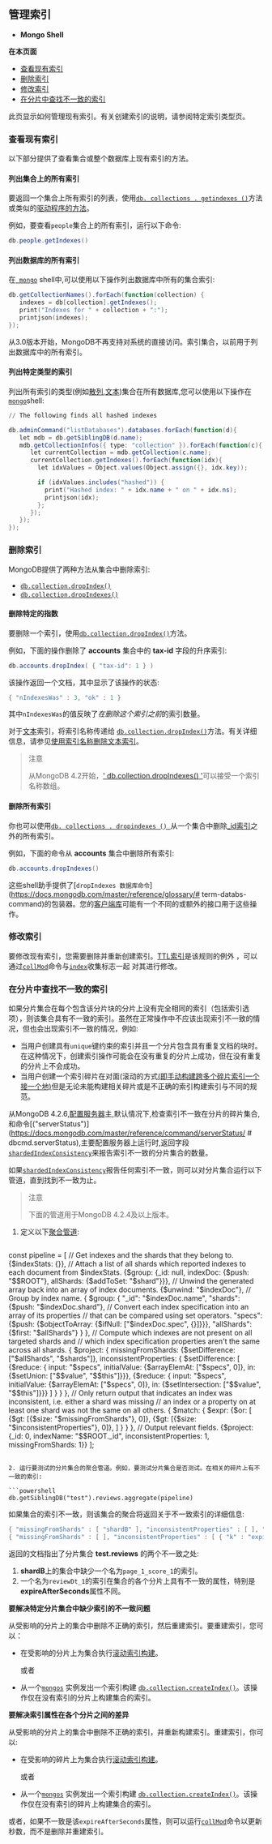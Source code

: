 ## 管理索引

- **Mongo Shell**

**在本页面**

- [查看现有索引](#查看)
- [删除索引](#删除)
- [修改索引](#修改)
- [在分片中查找不一致的索引](#不一致)

此页显示如何管理现有索引。有关创建索引的说明，请参阅特定索引类型页。

### <span id="查看">查看现有索引</span>

以下部分提供了查看集合或整个数据库上现有索引的方法。

#### 列出集合上的所有索引

要返回一个集合上所有索引的列表，使用[`db. collections . getindexes ()`](https://docs.mongodb.com/master/reference/method/db.collection.getindexes)方法或类似的[驱动程序的方法](https://docs.mongodb.com/drivers/)。

例如，要查看`people`集合上的所有索引，运行以下命令:

```powershell
db.people.getIndexes()
```

#### 列出数据库的所有索引

在[` mongo`](https://docs.mongodb.com/master/reference/program/mongo/#bin.mongo) shell中,可以使用以下操作列出数据库中所有的集合索引:

```powershell
db.getCollectionNames().forEach(function(collection) {
   indexes = db[collection].getIndexes();
   print("Indexes for " + collection + ":");
   printjson(indexes);
});
```

从3.0版本开始，MongoDB不再支持对系统的直接访问。索引集合，以前用于列出数据库中的所有索引。

#### 列出特定类型的索引

列出所有索引的类型(例如[散列](https://docs.mongodb.com/master/core/index-hashed/),[文本](https://docs.mongodb.com/master/core/index-text/))集合在所有数据库,您可以使用以下操作在[`mongo`](https://docs.mongodb.com/manual/reference/program/mongo/#bin.mongo)shell:

```powershell
// The following finds all hashed indexes

db.adminCommand("listDatabases").databases.forEach(function(d){
   let mdb = db.getSiblingDB(d.name);
   mdb.getCollectionInfos({ type: "collection" }).forEach(function(c){
      let currentCollection = mdb.getCollection(c.name);
      currentCollection.getIndexes().forEach(function(idx){
        let idxValues = Object.values(Object.assign({}, idx.key));

        if (idxValues.includes("hashed")) {
          print("Hashed index: " + idx.name + " on " + idx.ns);
          printjson(idx);
        };
      });
   });
});
```

### <span id="删除">删除索引</span>

MongoDB提供了两种方法从集合中删除索引:

- [`db.collection.dropIndex()`](https://docs.mongodb.com/master/reference/method/db.collection.dropIndex/#db.collection.dropIndex)
- [`db.collection.dropIndexes()`](https://docs.mongodb.com/master/reference/method/db.collection.dropIndexes/#db.collection.dropIndexes)

#### 删除特定的指数

要删除一个索引，使用[`db.collection.dropIndex()`](https://docs.mongodb.com/master/reference/method/db.collection.dropIndex/#db.collection.dropIndex)方法。

例如，下面的操作删除了 **accounts** 集合中的 **tax-id** 字段的升序索引:

```powershell
db.accounts.dropIndex( { "tax-id": 1 } )
```

该操作返回一个文档，其中显示了该操作的状态:

```powershell
{ "nIndexesWas" : 3, "ok" : 1 }
```

其中`nIndexesWas`的值反映了*在删除这个索引之前*的索引数量。

对于[文本](https://docs.mongodb.com/manual/core/index-text/)索引，将索引名称传递给 [`db.collection.dropIndex()`](https://docs.mongodb.com/manual/reference/method/db.collection.dropIndex/#db.collection.dropIndex)方法。有关详细信息，请参见[使用索引名称删除文本索引](https://docs.mongodb.com/manual/tutorial/avoid-text-index-name-limit/#drop-text-index)。

> 注意
>
> 从MongoDB 4.2开始，[' db.collection.dropIndexes() '](https://docs.mongodb.com/master/reference/method/db.collection.dropIndexes/#db.collection.dropIndexes)可以接受一个索引名称数组。

#### 删除所有索引

你也可以使用[`db. collections . dropindexes () `](https://docs.mongodb.com/master/reference/method/db.collection.dropIndexes/#db.collection.dropIndexes)从一个集合中删除[_id索引](https://docs.mongodb.com/master/indexes/#index-type-id)之外的所有索引。

例如，下面的命令从 **accounts** 集合中删除所有索引:

```powershell
db.accounts.dropIndexes()
```

这些shell助手提供了[`dropIndexes 数据库命令`](https://docs.mongodb.com/master/reference/glossary/# term-databs-command)的包装器。您的[客户端库](https://docs.mongodb.com/ecostem/drivers)可能有一个不同的或额外的接口用于这些操作。

### <span id="修改">修改索引</span>

要修改现有索引，您需要删除并重新创建索引。[TTL索引](https://docs.mongodb.com/manual/core/index-ttl/)是该规则的例外 ，可以通过[`collMod`](https://docs.mongodb.com/manual/reference/command/collMod/#dbcmd.collMod)命令与[`index`](https://docs.mongodb.com/manual/reference/command/collMod/#index)收集标志一起 对其进行修改。

### <span id="不一致">在分片中查找不一致的索引</span>

如果分片集合在每个包含该分片块的分片上没有完全相同的索引（包括索引选项），则该集合具有不一致的索引。虽然在正常操作中不应该出现索引不一致的情况，但也会出现索引不一致的情况，例如:

- 当用户创建具有`unique`键约束的索引并且一个分片包含具有重复文档的块时。在这种情况下，创建索引操作可能会在没有重复的分片上成功，但在没有重复的分片上不会成功。
- 当用户创建一个索引碎片在对面(滚动的方式[(即手动构建跨多个碎片索引一个接一个地)](https://docs.mongodb.com/master/tutorial/build-indexes-on-sharded-clusters/)但是无论未能构建相关碎片或是不正确的索引构建索引与不同的规范。

从MongoDB 4.2.6,[配置服务器](https://docs.mongodb.com/master/core/sharded-cluster-config-servers/)主,默认情况下,检查索引不一致在分片的碎片集合,和命令[("serverStatus")](https://docs.mongodb.com/master/reference/command/serverStatus/ # dbcmd.serverStatus),主要配置服务器上运行时,返回字段[`shardedIndexConsistency`](https://docs.mongodb.com/master/reference/command/serverStatus/#serverstatus.shardedIndexConsistency)来报告索引不一致的分片集合的数量。

如果[`shardedIndexConsistency`](https://docs.mongodb.com/manual/reference/command/serverStatus/#serverstatus.shardedIndexConsistency)报告任何索引不一致，则可以对分片集合运行以下管道，直到找到不一致为止。

> 注意
>
> 下面的管道用于MongoDB 4.2.4及以上版本。

1. 定义以下[聚合管道](https://docs.mongodb.com/manual/core/aggregation-pipeline/):

   ```powershell
const pipeline = [
       // Get indexes and the shards that they belong to.
       {$indexStats: {}},
       // Attach a list of all shards which reported indexes to each document from $indexStats.
       {$group: {_id: null, indexDoc: {$push: "$$ROOT"}, allShards: {$addToSet: "$shard"}}},
       // Unwind the generated array back into an array of index documents.
       {$unwind: "$indexDoc"},
       // Group by index name.
       {
           $group: {
               "_id": "$indexDoc.name",
               "shards": {$push: "$indexDoc.shard"},
               // Convert each index specification into an array of its properties
               // that can be compared using set operators.
               "specs": {$push: {$objectToArray: {$ifNull: ["$indexDoc.spec", {}]}}},
               "allShards": {$first: "$allShards"}
           }
       },
       // Compute which indexes are not present on all targeted shards and
       // which index specification properties aren't the same across all shards.
       {
           $project: {
               missingFromShards: {$setDifference: ["$allShards", "$shards"]},
               inconsistentProperties: {
                    $setDifference: [
                        {$reduce: {
                            input: "$specs",
                            initialValue: {$arrayElemAt: ["$specs", 0]},
                            in: {$setUnion: ["$$value", "$$this"]}}},
                        {$reduce: {
                            input: "$specs",
                            initialValue: {$arrayElemAt: ["$specs", 0]},
                            in: {$setIntersection: ["$$value", "$$this"]}}}
                    ]
                }
           }
       },
       // Only return output that indicates an index was inconsistent, i.e. either a shard was missing
       // an index or a property on at least one shard was not the same on all others.
       {
           $match: {
               $expr:
                   {$or: [
                       {$gt: [{$size: "$missingFromShards"}, 0]},
                       {$gt: [{$size: "$inconsistentProperties"}, 0]},
                   ]
               }
           }
       },
       // Output relevant fields.
       {$project: {_id: 0, indexName: "$$ROOT._id", inconsistentProperties: 1, missingFromShards: 1}}
   ];
   ```
   
2. 运行要测试的分片集合的聚合管道。例如，要测试分片集合是否测试。在相关的碎片上有不一致的索引:

   ```powershell
db.getSiblingDB("test").reviews.aggregate(pipeline)
   ```
   
   如果集合的索引不一致，则该集合的聚合将返回关于不一致索引的详细信息:

   ```powershell
{ "missingFromShards" : [ "shardB" ], "inconsistentProperties" : [ ], "indexName" : "page_1_score_1" }
   { "missingFromShards" : [ ], "inconsistentProperties" : [ { "k" : "expireAfterSeconds", "v" : 60 }, { "k" : "expireAfterSeconds", "v" : 600 } ], "indexName" : "reviewDt_1" }
   ```


   返回的文档指出了分片集合 **test.reviews** 的两个不一致之处:

   1. **shardB**上的集合中缺少一个名为`page_1_score_1`的索引。
2. 一个名为`reviewDt_1`的索引在集合的各个分片上具有不一致的属性，特别是**expireAfterSeconds**属性不同。

**要解决特定分片集合中缺少索引的不一致问题**

​	从受影响的分片上的集合中删除不正确的索引，然后重建索引。要重建索引，您可以：

- 在受影响的分片上为集合执行[滚动索引构建](https://docs.mongodb.com/manual/tutorial/build-indexes-on-sharded-clusters/)。

  或者

- 从一个[`mongos`](https://docs.mongodb.com/manual/reference/program/mongos/#bin.mongos) 实例发出一个索引构建 [`db.collection.createIndex()`](https://docs.mongodb.com/manual/reference/method/db.collection.createIndex/#db.collection.createIndex)。该操作仅在没有索引的分片上构建集合的索引。

**要解决索引属性在各个分片之间的差异**

​	从受影响的分片上的集合中删除不正确的索引，并重新构建索引。重建索引，你可以:

* 在受影响的碎片上为集合执行[滚动索引构建](https://docs.mongodb.com/manual/tutorial/build-indexes-on-sharded-clusters/)。

  或者

* 从一个[`mongos`](https://docs.mongodb.com/manual/reference/program/mongos/#bin.mongos) 实例发出一个索引构建 [`db.collection.createIndex()`](https://docs.mongodb.com/manual/reference/method/db.collection.createIndex/#db.collection.createIndex)。该操作仅在没有索引的碎片上构建集合的索引。

或者，如果不一致是该`expireAfterSeconds`属性，则可以运行[`collMod`](https://docs.mongodb.com/manual/reference/command/collMod/#dbcmd.collMod)命令以更新秒数，而不是删除并重建索引。